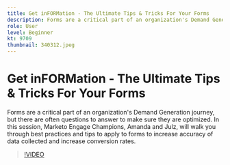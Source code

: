 ```yaml
---
title: Get inFORMation - The Ultimate Tips & Tricks For Your Forms
description: Forms are a critical part of an organization's Demand Generation journey, but there are often questions to answer to make sure they are optimized. In this sess… (Descriptions should be between 60 and 160 characters)
role: User
level: Beginner
kt: 9709
thumbnail: 340312.jpeg
---
```


# Get inFORMation - The Ultimate Tips & Tricks For Your Forms

Forms are a critical part of an organization's Demand Generation journey, but there are often questions to answer to make sure they are optimized. In this session, Marketo Engage Champions, Amanda and Julz, will walk you through best practices and tips to apply to forms to increase accuracy of data collected and increase conversion rates.

>[!VIDEO](https://video.tv.adobe.com/v/340312/?quality=12&learn=on)
